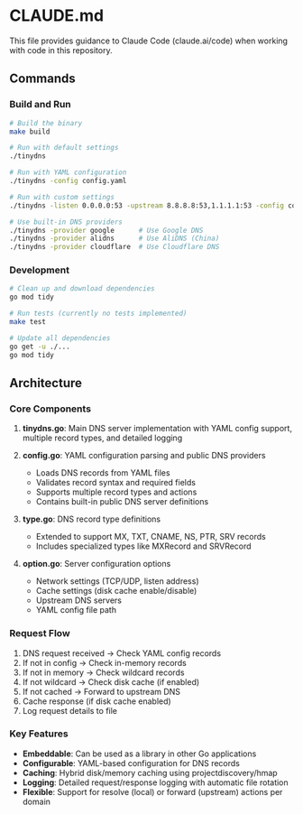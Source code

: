 # CLAUDE.md

This file provides guidance to Claude Code (claude.ai/code) when working with code in this repository.

## Commands

### Build and Run
```bash
# Build the binary
make build

# Run with default settings
./tinydns

# Run with YAML configuration
./tinydns -config config.yaml

# Run with custom settings
./tinydns -listen 0.0.0.0:53 -upstream 8.8.8.8:53,1.1.1.1:53 -config config.yaml

# Use built-in DNS providers
./tinydns -provider google      # Use Google DNS
./tinydns -provider alidns      # Use AliDNS (China)
./tinydns -provider cloudflare  # Use Cloudflare DNS
```

### Development
```bash
# Clean up and download dependencies
go mod tidy

# Run tests (currently no tests implemented)
make test

# Update all dependencies
go get -u ./...
go mod tidy
```

## Architecture

### Core Components

1. **tinydns.go**: Main DNS server implementation with YAML config support, multiple record types, and detailed logging

2. **config.go**: YAML configuration parsing and public DNS providers
   - Loads DNS records from YAML files
   - Validates record syntax and required fields
   - Supports multiple record types and actions
   - Contains built-in public DNS server definitions

3. **type.go**: DNS record type definitions
   - Extended to support MX, TXT, CNAME, NS, PTR, SRV records
   - Includes specialized types like MXRecord and SRVRecord

4. **option.go**: Server configuration options
   - Network settings (TCP/UDP, listen address)
   - Cache settings (disk cache enable/disable)
   - Upstream DNS servers
   - YAML config file path

### Request Flow

1. DNS request received → Check YAML config records
2. If not in config → Check in-memory records
3. If not in memory → Check wildcard records
4. If not wildcard → Check disk cache (if enabled)
5. If not cached → Forward to upstream DNS
6. Cache response (if disk cache enabled)
7. Log request details to file

### Key Features

- **Embeddable**: Can be used as a library in other Go applications
- **Configurable**: YAML-based configuration for DNS records
- **Caching**: Hybrid disk/memory caching using projectdiscovery/hmap
- **Logging**: Detailed request/response logging with automatic file rotation
- **Flexible**: Support for resolve (local) or forward (upstream) actions per domain